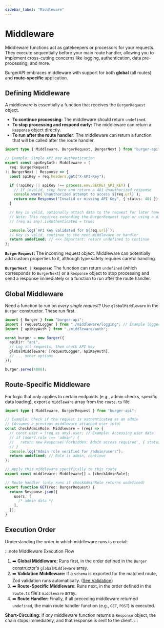 ```yaml
---
sidebar_label: "Middleware"
---
```


# Middleware

Middleware functions act as gatekeepers or processors for your requests. They execute sequentially before your main route handler, allowing you to implement cross-cutting concerns like logging, authentication, data pre-processing, and more.

BurgerAPI embraces middleware with support for both **global** (all routes) and **route-specific** application.

## Defining Middleware

A middleware is essentially a function that receives the `BurgerRequest` object.

- **To continue processing:** The middleware should return `undefined`.
- **To stop processing and respond early:** The middleware can return a `Response` object directly.
- **To run after the route handler:** The middleware can return a function that will be called after the route handler.

```typescript title="middleware/auth.ts"
import type { Middleware, BurgerRequest, BurgerNext } from "burger-api";

// Example: Simple API Key Authentication
export const apiKeyAuth: Middleware = (
  req: BurgerRequest
): BurgerNext | Response => {
  const apiKey = req.headers.get("X-API-Key");

  if (!apiKey || apiKey !== process.env.SECRET_API_KEY) {
    // If invalid, stop here and return a 401 Unauthorized response
    console.warn(`Unauthorized attempt to access ${req.url}`);
    return new Response("Invalid or missing API Key", { status: 401 });
  }

  // Key is valid, optionally attach data to the request for later handlers
  // Note: This requires extending the BurgerRequest type or using a different mechanism
  // (req as any).isAuthenticated = true;

  console.log(`API Key validated for ${req.url}`);
  // Key is valid, continue to the next middleware or handler
  return undefined; // <<< Important: return undefined to continue
};
```

**`BurgerRequest`:** The incoming request object. Middleware can potentially add custom properties to it, although type safety requires careful handling.

**`BurgerNext | Response`:** The function can return `undefined` (which corresponds to `BurgerNext`) or a `Response` object to stop processing and send a response immediately or a function to run after the route handler.

## Global Middleware

Need a function to run on _every single request_? Use `globalMiddleware` in the `Burger` constructor. These run first.

```typescript title="index.ts"
import { Burger } from "burger-api";
import { requestLogger } from "./middleware/logging"; // Example logger
import { apiKeyAuth } from "./middleware/auth";

const burger = new Burger({
  apiDir: "api",
  // Log all requests, then check API key
  globalMiddleware: [requestLogger, apiKeyAuth],
  // ... other options
});

burger.serve(4000);
```

## Route-Specific Middleware

For logic that only applies to certain endpoints (e.g., admin checks, specific data loading), export a `middleware` array from the `route.ts` file.

```typescript title="api/admin/users/route.ts"
import type { Middleware, BurgerRequest } from "burger-api";

// Example: Check if the request is authenticated as an admin
// (Assumes a previous middleware attached user info)
const checkAdminRole: Middleware = (req) => {
  // const user = (req as any).user; // Example: Accessing user data
  // if (user?.role !== 'admin') {
  //   return new Response('Forbidden: Admin access required', { status: 403 });
  // }
  console.log("Admin role verified for /admin/users");
  return undefined; // Role is admin, continue
};

// Apply this middleware specifically to this route
export const middleware: Middleware[] = [checkAdminRole];

// Route handler (only runs if checkAdminRole returns undefined)
export function GET(req: BurgerRequest) {
  return Response.json({
    users: [
      /* admin data */
    ],
  });
}
```

## Execution Order

Understanding the order in which middleware runs is crucial:

:::note Middleware Execution Flow

1.  ➡️ **Global Middleware:** Runs first, in the order defined in the `Burger` constructor's `globalMiddleware` array.
2.  ➡️ **Validation Middleware:** If a `schema` is exported for the matched route, Zod validation runs automatically. ([See Validation](./validation.md))
3.  ➡️ **Route-Specific Middleware:** Runs next, in the order defined in the `route.ts` file's `middleware` array.
4.  ➡️ **Route Handler:** Finally, if all preceding middleware returned `undefined`, the main route handler function (e.g., `GET`, `POST`) is executed.

**Short-Circuiting:** If _any_ middleware function returns a `Response` object, the chain stops immediately, and that response is sent to the client.
:::
